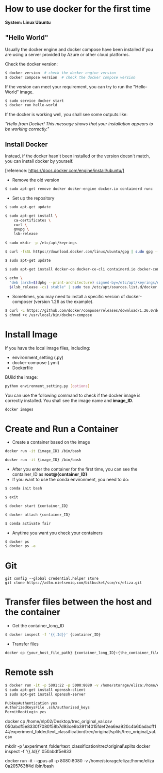 # How to use docker for the first time

**System: Linux Ubuntu** 


## "Hello World"
Usually the docker engine and docker compose have been installed if you are using a server provided by Azure or other cloud platforms.

Check the docker version:
```bash
$ docker version  # check the docker engine version
$ docker compose version  # check the docker compose version
```

If the version can meet your requirement, you can try to run the "Hello-World" image.
```bash
$ sudo service docker start 
$ docker run hello-world
```

If the docker is working well, you shall see some outputs like:

_"Hello from Docker! This message shows that your installation appears to be working correctly."_

## Install Docker
Instead, if the docker hasn't been installed or the version doesn't match, you can install docker by yourself.

[reference: https://docs.docker.com/engine/install/ubuntu/]

- Remove the old version
```bash
$ sudo apt-get remove docker docker-engine docker.io containerd runc
```

- Set up the repository 
```bash
$ sudo apt-get update

$ sudo apt-get install \
    ca-certificates \
    curl \
    gnupg \
    lsb-release
    
$ sudo mkdir -p /etc/apt/keyrings

$ curl -fsSL https://download.docker.com/linux/ubuntu/gpg | sudo gpg --dearmor -o /etc/apt/keyrings/docker.gpg

$ sudo apt-get update

$ sudo apt-get install docker-ce docker-ce-cli containerd.io docker-compose-plugin
 
$ echo \
  "deb [arch=$(dpkg --print-architecture) signed-by=/etc/apt/keyrings/docker.gpg] https://download.docker.com/linux/ubuntu \
  $(lsb_release -cs) stable" | sudo tee /etc/apt/sources.list.d/docker.list > /dev/null

```

- Sometimes, you may need to install a specific version of docker-composer (version 1.26 as the example).
```bash
$ curl -L https://github.com/docker/compose/releases/download/1.26.0/docker-compose-`uname -s`-`uname -m` -o /usr/local/bin/docker-compose
$ chmod +x /usr/local/bin/docker-compose
```


# Install Image

If you have the local image files, including:
- environment_setting (.py)
- docker-compose (.yml)
- Dockerfile

BUild the image:
```bash
python environment_setting.py [options]
```

You can use the following command to check if the docker image is correctly installed. You shall see the image name and **image_ID**.

```bash
docker images
```

# Create and Run a Container
- Create a container based on the image
```bash
docker run -it {image_ID} /bin/bash

docker run -it {image_ID} /bin/bash
```

- After you enter the container for the first time, you can see the container_ID as **root@{container_ID}**
- If you want to use the conda environment, you need to do:
```bash
$ conda init bash

$ exit

$ docker start {container_ID}

$ docker attach {container_ID}

$ conda activate fair
```

- Anytime you want you check your containers
```bash
$ docker ps
$ docker ps -a
```


# Git
```
git config --global credential.helper store
git clone https://adlm.nielseniq.com/bitbucket/scm/rc/eliza.git
```


# Transfer files between the host and the container
- Get the container_long_ID
```bash
$ docker inspect -f '{{.Id}}' {container_ID}
```

- Transfer files
```bash
docker cp {your_host_file_path} {container_long_ID}:{the_container_file_path}
```


# Remote ssh
```bash
$ docker run -it -p 5001:22 -p 5000:8080 -v /home/storage/eliza:/home/eliza e11195ce59d6 /bin/bash
$ sudo apt-get install openssh-client
$ sudo apt-get install openssh-server

PubkeyAuthentication yes
AuthorizedKeysFile .ssh/authorized_keys
PermitRootLogin yes
```

docker cp /home/nlp02/Desktop/trec_original_val.csv 050abdf5e8330f7080f58b7d93ce9b39114015fdef2ea6ea920c4b60adacff14:/experiment_folder/text_classification/trec/original/splits/trec_original_val.csv


mkdir -p \experiment_folder\text_classification\trec\original\splits
docker inspect -f '{{.Id}}' 050abdf5e833

docker run -it --gpus all -p 8080:8080 -v /home/storage/eliza:/home/eliza 0a205763ff4d /bin/bash
